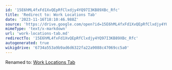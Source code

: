 ```yaml
---
id: '15E6hML4fxFd1XvQEpRfClxdjy4YQ97I3KB89XBc_Rfc'
title: 'Redirect to: Work Locations Tab'
date: '2023-11-16T18:10:46.988Z'
source: 'https://drive.google.com/open?id=15E6hML4fxFd1XvQEpRfClxdjy4YQ97I3KB89XBc_Rfc'
mimeType: 'text/x-markdown'
url: 'work-locations-tab.md'
redirectTo: '15E6hML4fxFd1XvQEpRfClxdjy4YQ97I3KB89XBc_Rfc'
autogenerated: true
wikigdrive: '6734a553a9b9ad6d6322fa22a9088c47069cc5a0'
---
```

Renamed to: [Work Locations Tab](work-locations-tab.md)
